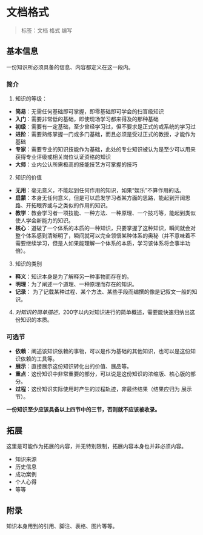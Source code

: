 # 文档格式

>标签：文档 格式 编写

## 基本信息
一份知识所必须具备的信息、内容都定义在这一段内。
### 简介
1. 知识的等级：
 - **简易**：无需任何基础即可掌握，即零基础即可学会的扫盲级知识
 - **入门**：需要非常低的基础，即使现场学习都来得及的那种基础
 - **初级**：需要有一定基础，至少曾经学习过，但不要求是正式的或系统的学习过
 - **进阶**：需要熟练掌握一门或多门基础，而且必须是受过正式的教授，才能作为基础
 - **专家**：需要专业的知识技能作为基础，此处的专业知识被认为是至少可以用来获得专业评级或相关岗位认证资格的知识
 - **大师**：业内公认所需极高的技能技艺方可掌握的技巧
2. 知识的价值
 - **无用**：毫无意义，不能起到任何作用的知识，如果“娱乐”不算作用的话。
 - **启蒙**：本身无任何意义，但是可以启发学习者某方面的思路，能起到开阔思路、开拓眼界或与之类似的作用的知识。
 - **教学**：教会学习者一项技能、一种方法、一种原理、一个技巧等，能起到类似使人学会新能力的知识。
 - **核心**：道破了一个体系的本质的一种知识，只要掌握了这种知识，瞬间就会对整个体系感到清晰明了，瞬间就可以完全领悟某种体系的奥秘（并不意味着不需要继续学习，但是人如果能理解一个体系的本质，学习该体系将会事半功倍）。
3. 知识的类别
 - **释义**：知识本身是为了解释另一种事物而存在的。
 - **明理**：为了阐述一个道理、一种原理而存在的知识。
 - **记录**： 为了记载某种过程、某个方法、某些手段而编撰的像是记叙文一般的知识。
4. *对知识的简单描述*，200字以内对知识进行的简单概述，需要能快速归纳出这份知识的本质。

### 可选节
 - **依赖**：阐述该知识依赖的事物，可以是作为基础的其他知识，也可以是这份知识依赖的工具等。
 - **展示**：直接展示这份知识转化出的价值、展品等。
 - **重点**：这份知识中非常重要的部分，可以说是这份知识的浓缩版、核心版的部分。
 - **过程**：这份知识实际使用时产生的过程轨迹，非最终结果（结果应归为 展示 节）。

**一份知识至少应该具备以上四节中的三节，否则就不应该被收录。**

## 拓展
这里是可能作为拓展的内容，并无特别限制，拓展内容本身也并非必须内容。
- 知识来源
- 历史信息
- 成功案例
- 个人心得
- 等等
## 附录
知识本身用到的引用、脚注、表格、图片等等。